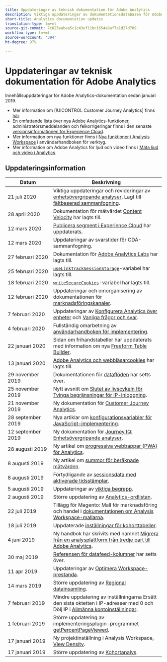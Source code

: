 ```yaml
---
title: Uppdateringar av teknisk dokumentation för Adobe Analytics
description: Viktiga uppdateringar av dokumentationsdatabasen för Adobe Analytics.
short-title: Analytics documentation updates
translation-type: tm+mt
source-git-commit: 7c825eabaa5c1c43ef11bc1654a8af7a1d27d709
workflow-type: tm+mt
source-wordcount: '394'
ht-degree: 97%

---
```



# Uppdateringar av teknisk dokumentation för Adobe Analytics

Innehållsuppdateringar för Adobe Analytics-dokumentation sedan januari 2019.

* Mer information om [!UICONTROL Customer Journey Analytics] finns [här](https://docs.adobe.com/content/help/en/analytics-platform/using/cja-landing.html).
* En omfattande lista över nya Adobe Analytics-funktioner, administratörsmeddelanden och felkorrigeringar finns i den senaste [versionsinformationen för Experience Cloud](https://docs.adobe.com/content/help/en/release-notes/experience-cloud/current.html).
* Mer information om nya funktioner finns i [Nya funktioner i Analysis Workspace](/help/analyze/analysis-workspace/new-features-in-analysis-workspace.md) i användarhandboken för verktyg.
* Mer information om Adobe Analytics för ljud och video finns i [Mäta ljud och video i Analytics](https://docs.adobe.com/content/help/en/media-analytics/using/media-overview.html).

## Uppdateringsinformation

| Datum | Beskrivning |
|---|---|
| 21 juli 2020 | Viktiga uppdateringar och revideringar av [enhetsövergripande analyser](/help/components/cda/overview.md). Lagt till [fältbaserad sammanfogning](/help/components/cda/field-based-stitching.md). |
| 28 april 2020 | Dokumentation för mätvärdet [Content Velocity](/help/components/metrics/content-velocity.md) har lagts till. |
| 12 mars 2020 | [Publicera segment i Experience Cloud](/help/components/segmentation/segmentation-workflow/seg-publish.md) har uppdaterats. |
| 12 mars 2020 | Uppdateringar av svarstider för CDA-sammanfogning. |
| 27 februari 2020 | Dokumentation för [Adobe Analytics Labs](/help/analyze/tech-previews/overview.md) har lagts till. |
| 25 februari 2020 | [`useLinkTrackSessionStorage`](/help/implement/vars/config-vars/uselinktracksessionstorage.md)-variabel har lagts till. |
| 18 februari 2020 | [`writeSecureCookies`](/help/implement/vars/config-vars/writesecurecookies.md)-variabel har lagts till. |
| 12 februari 2020 | Uppdateringar och omorganisering av dokumentationen för [marknadsföringskanaler](/help/components/c-marketing-channels/c-getting-started-mchannel.md). |
| 7 februari 2020 | Uppdateringar av [Konfigurera Analytics över enheter](/help/components/cda/setup.md) och [Vanliga frågor och svar](/help/components/cda/faq.md). |
| 4 februari 2020 | Fullständig omarbetning av [användarhandboken för implementering](/help/implement/home.md). |
| 22 januari 2020 | Sidan om frihandstabeller har uppdaterats med information om nya [Freeform Table Builder](/help/analyze/analysis-workspace/visualizations/freeform-table.md). |
| 13 januari 2020 | [Adobe Analytics och webbläsarcookies](/help/technotes/cookies.md) har lagts till. |
| 29 november 2019 | Dokumentationen för [dataflöden](/help/export/analytics-data-feed/data-feed-overview.md) har setts över. |
| 25 november 2019 | Nytt avsnitt om [Slutet av livscykeln för Tvinga begränsningar för IP-inloggning](/help/admin/company/login-restrictions-eol.md). |
| 21 november 2019 | Ny dokumentation för [Customer Journey Analytics](https://docs.adobe.com/content/help/en/analytics-platform/using/cja-landing.html). |
| 28 september 2019 | Nya artiklar om [konfigurationsvariabler för JavaScript-implementering](/help/implement/vars/config-vars/configuration-variables.md). |
| 12 september 2019 | Ny dokumentation för [Journey IQ: Enhetsövergripande analyser](/help/components/cda/overview.md). |
| 28 augusti 2019 | Ny artikel om [progressiva webbappar (PWA) för Analytics](/help/analyze/pwa/pwa.md). |
| 8 augusti 2019 | Ny artikel om [summor för beräknade mätvärden](/help/components/c-calcmetrics/cm-totals.md). |
| 8 augusti 2019 | Förtydligande av [sessionsdata med aktiverade tidsstämplar](/help/admin/admin/timestamp-optional.md). |
| 5 augusti 2019 | Uppdateringar av [viktiga begrepp](/help/analyze/reports-analytics/key-concepts.md). |
| 2 augusti 2019 | Större uppdatering av [Analytics-ordlistan](/help/technotes/terms.md). |
| 22 juli 2019 | Tillägg för Magento: Mall för marknadsföring och handel i [dokumentationen om Analysis Workspace-mallarna](/help/analyze/analysis-workspace/build-workspace-project/starter-projects.md). |
| 18 juli 2019 | Uppdaterade [inställningar för kohorttabeller](/help/analyze/analysis-workspace/visualizations/cohort-table/t-cohort.md). |
| 4 juni 2019 | Ny handbok har skrivits med namnet [Migrera från en analysplattform från tredje part till Adobe Analytics](/help/technotes/ga-to-aa/home.md). |
| 30 maj 2019 | [Referensen för datafeed-kolumner](/help/export/analytics-data-feed/c-df-contents/datafeeds-reference.md) har setts över. |
| 11 apr 2019 | Uppdateringar av [Optimera Workspace-prestanda](/help/analyze/analysis-workspace/workspace-faq/optimizing-performance.md). |
| 14 mars 2019 | Större uppdatering av [Regional datainsamling](/help/technotes/rdc/regional-data-collection.md). |
| 7 februari 2019 | Mindre uppdatering av inställningarna Ersätt den sista oktetten i IP-adresser med 0 och Dölj IP i [Allmänna kontoinställningar](/help/admin/admin/general-acct-settings-admin.md). |
| 1 februari 2019 | Större uppdatering av implementeringsplugin-programmet [getPercentPageViewed](../implement/vars/plugins/getpercentpageviewed.md). |
| 17 januari 2019 | Ny projektinställning i Analysis Workspace, [View Density](/help/analyze/analysis-workspace/build-workspace-project/view-density.md). |
| 17 januari 2019 | Större uppdatering av [Kohortanalys](/help/analyze/analysis-workspace/visualizations/cohort-table/cohort-analysis.md). |
